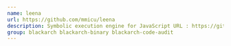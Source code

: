```yaml
---
name: leena
url: https://github.com/mmicu/leena
description: Symbolic execution engine for JavaScript URL : https://github.
group: blackarch blackarch-binary blackarch-code-audit
---
```

